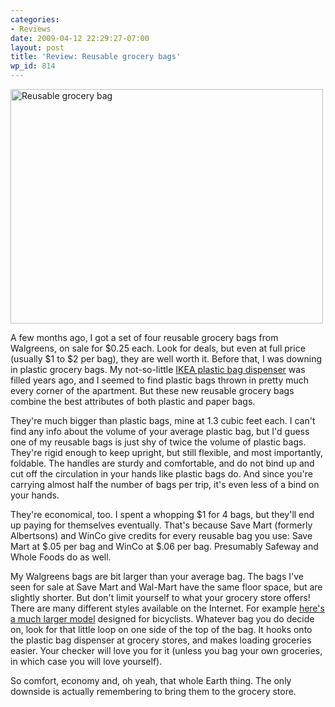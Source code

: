 ```yaml
---
categories:
- Reviews
date: 2009-04-12 22:29:27-07:00
layout: post
title: 'Review: Reusable grocery bags'
wp_id: 814
---
```

[<img src="http://farm4.static.flickr.com/3653/3437320152_613293d543.jpg" width="500" height="375" alt="Reusable grocery bag" />](http://www.flickr.com/photos/fo0bar/3437320152/ "Reusable grocery bag by fo0bar, on Flickr")

A few months ago, I got a set of four reusable grocery bags from Walgreens, on sale for $0.25 each. Look for deals, but even at full price (usually $1 to $2 per bag), they are well worth it. Before that, I was downing in plastic grocery bags. My not-so-little [IKEA plastic bag dispenser](http://www.ikea.com/us/en/catalog/products/60025535) was filled years ago, and I seemed to find plastic bags thrown in pretty much every corner of the apartment. But these new reusable grocery bags combine the best attributes of both plastic and paper bags.

They're much bigger than plastic bags, mine at 1.3 cubic feet each. I can't find any info about the volume of your average plastic bag, but I'd guess one of my reusable bags is just shy of twice the volume of plastic bags. They're rigid enough to keep upright, but still flexible, and most importantly, foldable. The handles are sturdy and comfortable, and do not bind up and cut off the circulation in your hands like plastic bags do. And since you're carrying almost half the number of bags per trip, it's even less of a bind on your hands.

They're economical, too. I spent a whopping $1 for 4 bags, but they'll end up paying for themselves eventually. That's because Save Mart (formerly Albertsons) and WinCo give credits for every reusable bag you use: Save Mart at $.05 per bag and WinCo at $.06 per bag. Presumably Safeway and Whole Foods do as well.

My Walgreens bags are bit larger than your average bag. The bags I've seen for sale at Save Mart and Wal-Mart have the same floor space, but are slightly shorter. But don't limit yourself to what your grocery store offers! There are many different styles available on the Internet. For example [here's a much larger model](http://www.amazon.com/Axiom-Hunter-Grocery-Pannier-Inches/dp/B000OMQ7VU) designed for bicyclists. Whatever bag you do decide on, look for that little loop on one side of the top of the bag. It hooks onto the plastic bag dispenser at grocery stores, and makes loading groceries easier. Your checker will love you for it (unless you bag your own groceries, in which case you will love yourself).

So comfort, economy and, oh yeah, that whole Earth thing. The only downside is actually remembering to bring them to the grocery store.

